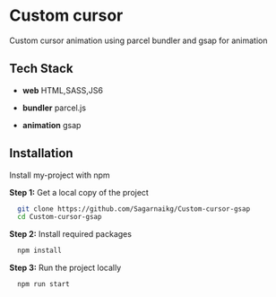 
# Custom cursor 

Custom cursor animation using parcel bundler and gsap for animation



  
## Tech Stack

- **web** HTML,SASS,JS6

- **bundler** parcel.js

- **animation** gsap

  
## Installation

Install my-project with npm


**Step 1:** Get a local copy of the project 
```bash
  git clone https://github.com/Sagarnaikg/Custom-cursor-gsap
  cd Custom-cursor-gsap
```

**Step 2:** Install required packages
```bash
  npm install
```

**Step 3:** Run the project locally
```bash
  npm run start
```
